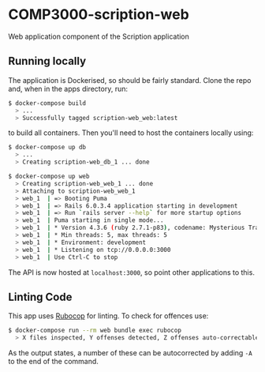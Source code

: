 # COMP3000-scription-web

Web application component of the Scription application

## Running locally

The application is Dockerised, so should be fairly standard. Clone the repo and, when in the apps directory, run:

```bash
$ docker-compose build
  > ...
  > Successfully tagged scription-web_web:latest
```

to build all containers. Then you'll need to host the containers locally using:

```bash
$ docker-compose up db
  > ...
  > Creating scription-web_db_1 ... done

$ docker-compose up web
  > Creating scription-web_web_1 ... done
  > Attaching to scription-web_web_1
  > web_1  | => Booting Puma
  > web_1  | => Rails 6.0.3.4 application starting in development
  > web_1  | => Run `rails server --help` for more startup options
  > web_1  | Puma starting in single mode...
  > web_1  | * Version 4.3.6 (ruby 2.7.1-p83), codename: Mysterious Traveller
  > web_1  | * Min threads: 5, max threads: 5
  > web_1  | * Environment: development
  > web_1  | * Listening on tcp://0.0.0.0:3000
  > web_1  | Use Ctrl-C to stop
```

The API is now hosted at `localhost:3000`, so point other applications to this.

## Linting Code

This app uses [Rubocop](https://github.com/rubocop-hq/rubocop) for linting. To check for offences use:

```bash
$ docker-compose run --rm web bundle exec rubocop
  > X files inspected, Y offenses detected, Z offenses auto-correctable
```

As the output states, a number of these can be autocorrected by adding `-A` to the end of the command.
